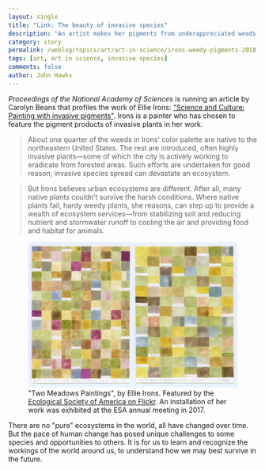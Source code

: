 ```yaml
---
layout: single
title: "Link: The beauty of invasive species"
description: "An artist makes her pigments from underappreciated weeds."
category: story
permalink: /weblog/topics/art/art-in-science/irons-weedy-pigments-2018.html
tags: [art, art in science, invasive species]
comments: false
author: John Hawks
---
```



<em>Proceedings of the National Academy of Sciences</em> is running an article by Carolyn Beans that profiles the work of Ellie Irons: <a href="http://www.pnas.org/content/115/4/627.long">"Science and Culture: Painting with invasive pigments"</a>. Irons is a painter who has chosen to feature the pigment products of invasive plants in her work.

<blockquote>About one quarter of the weeds in Irons’ color palette are native to the northeastern United States. The rest are introduced, often highly invasive plants—some of which the city is actively working to eradicate from forested areas. Such efforts are undertaken for good reason; invasive species spread can devastate an ecosystem.</blockquote>

<blockquote>But Irons believes urban ecosystems are different. After all, many native plants couldn’t survive the harsh conditions. Where native plants fail, hardy weedy plants, she reasons, can step up to provide a wealth of ecosystem services—from stabilizing soil and reducing nutrient and stormwater runoff to cooling the air and providing food and habitat for animals.</blockquote>

<figure>
<img src="/images/irons-two-meadows-ecological-society-of-america-36017924905_cd20c003fb_o.jpg" alt="Two Meadows, by Ellie Irons. Featured by Ecological Society of America" />
<figcaption>"Two Meadows Paintings", by Ellie Irons. Featured by the <a href="https://www.flickr.com/photos/ecologicalsocietyofamerica/36017924905">Ecological Society of America on Flickr</a>. An installation of her work was exhibited at the ESA annual meeting in 2017.
</figure>

There are no "pure" ecosystems in the world, all have changed over time. But the pace of human change has posed unique challenges to some species and opportunities to others. It is for us to learn and recognize the workings of the world around us, to understand how we may best survive in the future.




